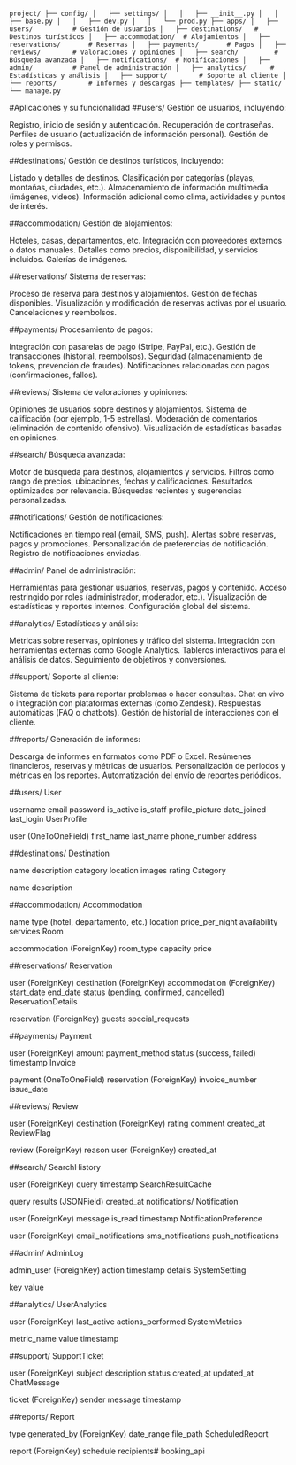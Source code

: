 `
project/
├── config/
│   ├── settings/
│   │   ├── __init__.py
│   │   ├── base.py
│   │   ├── dev.py
│   │   └── prod.py
├── apps/
│   ├── users/          # Gestión de usuarios
│   ├── destinations/   # Destinos turísticos
│   ├── accommodation/  # Alojamientos
│   ├── reservations/       # Reservas
│   ├── payments/       # Pagos
│   ├── reviews/        # Valoraciones y opiniones
│   ├── search/         # Búsqueda avanzada
│   ├── notifications/  # Notificaciones
│   ├── admin/          # Panel de administración
│   ├── analytics/      # Estadísticas y análisis
│   ├── support/        # Soporte al cliente
│   └── reports/        # Informes y descargas
├── templates/
├── static/
└── manage.py
`

#Aplicaciones y su funcionalidad
##users/
Gestión de usuarios, incluyendo:

Registro, inicio de sesión y autenticación.
Recuperación de contraseñas.
Perfiles de usuario (actualización de información personal).
Gestión de roles y permisos.

##destinations/
Gestión de destinos turísticos, incluyendo:

Listado y detalles de destinos.
Clasificación por categorías (playas, montañas, ciudades, etc.).
Almacenamiento de información multimedia (imágenes, videos).
Información adicional como clima, actividades y puntos de interés.

##accommodation/
Gestión de alojamientos:

Hoteles, casas, departamentos, etc.
Integración con proveedores externos o datos manuales.
Detalles como precios, disponibilidad, y servicios incluidos.
Galerías de imágenes.

##reservations/
Sistema de reservas:

Proceso de reserva para destinos y alojamientos.
Gestión de fechas disponibles.
Visualización y modificación de reservas activas por el usuario.
Cancelaciones y reembolsos.

##payments/
Procesamiento de pagos:

Integración con pasarelas de pago (Stripe, PayPal, etc.).
Gestión de transacciones (historial, reembolsos).
Seguridad (almacenamiento de tokens, prevención de fraudes).
Notificaciones relacionadas con pagos (confirmaciones, fallos).

##reviews/
Sistema de valoraciones y opiniones:

Opiniones de usuarios sobre destinos y alojamientos.
Sistema de calificación (por ejemplo, 1-5 estrellas).
Moderación de comentarios (eliminación de contenido ofensivo).
Visualización de estadísticas basadas en opiniones.

##search/
Búsqueda avanzada:

Motor de búsqueda para destinos, alojamientos y servicios.
Filtros como rango de precios, ubicaciones, fechas y calificaciones.
Resultados optimizados por relevancia.
Búsquedas recientes y sugerencias personalizadas.

##notifications/
Gestión de notificaciones:

Notificaciones en tiempo real (email, SMS, push).
Alertas sobre reservas, pagos y promociones.
Personalización de preferencias de notificación.
Registro de notificaciones enviadas.

##admin/
Panel de administración:

Herramientas para gestionar usuarios, reservas, pagos y contenido.
Acceso restringido por roles (administrador, moderador, etc.).
Visualización de estadísticas y reportes internos.
Configuración global del sistema.

##analytics/
Estadísticas y análisis:

Métricas sobre reservas, opiniones y tráfico del sistema.
Integración con herramientas externas como Google Analytics.
Tableros interactivos para el análisis de datos.
Seguimiento de objetivos y conversiones.

##support/
Soporte al cliente:

Sistema de tickets para reportar problemas o hacer consultas.
Chat en vivo o integración con plataformas externas (como Zendesk).
Respuestas automáticas (FAQ o chatbots).
Gestión de historial de interacciones con el cliente.

##reports/
Generación de informes:

Descarga de informes en formatos como PDF o Excel.
Resúmenes financieros, reservas y métricas de usuarios.
Personalización de periodos y métricas en los reportes.
Automatización del envío de reportes periódicos.


##users/
User

username
email
password
is_active
is_staff
profile_picture
date_joined
last_login
UserProfile

user (OneToOneField)
first_name
last_name
phone_number
address

##destinations/
Destination

name
description
category
location
images
rating
Category

name
description

##accommodation/
Accommodation

name
type (hotel, departamento, etc.)
location
price_per_night
availability
services
Room

accommodation (ForeignKey)
room_type
capacity
price

##reservations/
Reservation

user (ForeignKey)
destination (ForeignKey)
accommodation (ForeignKey)
start_date
end_date
status (pending, confirmed, cancelled)
ReservationDetails

reservation (ForeignKey)
guests
special_requests

##payments/
Payment

user (ForeignKey)
amount
payment_method
status (success, failed)
timestamp
Invoice

payment (OneToOneField)
reservation (ForeignKey)
invoice_number
issue_date

##reviews/
Review

user (ForeignKey)
destination (ForeignKey)
rating
comment
created_at
ReviewFlag

review (ForeignKey)
reason
user (ForeignKey)
created_at

##search/
SearchHistory

user (ForeignKey)
query
timestamp
SearchResultCache

query
results (JSONField)
created_at
notifications/
Notification

user (ForeignKey)
message
is_read
timestamp
NotificationPreference

user (ForeignKey)
email_notifications
sms_notifications
push_notifications

##admin/
AdminLog

admin_user (ForeignKey)
action
timestamp
details
SystemSetting

key
value

##analytics/
UserAnalytics

user (ForeignKey)
last_active
actions_performed
SystemMetrics

metric_name
value
timestamp

##support/
SupportTicket

user (ForeignKey)
subject
description
status
created_at
updated_at
ChatMessage

ticket (ForeignKey)
sender
message
timestamp

##reports/
Report

type
generated_by (ForeignKey)
date_range
file_path
ScheduledReport

report (ForeignKey)
schedule
recipients# booking_api
